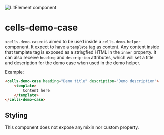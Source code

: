 ![LitElement component](https://img.shields.io/badge/litElement-component-blue.svg)

# cells-demo-case

`<cells-demo-case>` is aimed to be used inside a `cells-demo-helper` component. It expect to have a `template` tag as content. Any content inside that template tag is exposed as a stringfied HTML in the `inner` property. It can also receive `heading` and `description` attributes, which will set a title and description for the demo case when used in the demo helper.

Example:

```html
<cells-demo-case heading="Demo title" description="Demo description">
	<template>
		Content here
	</template>
</cells-demo-case>
```

## Styling

This component does not expose any mixin nor custom property.
